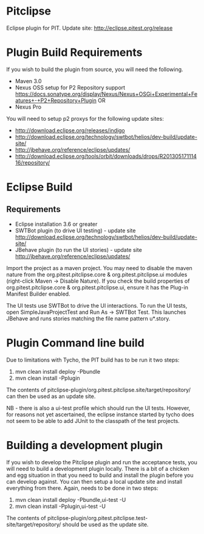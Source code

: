 Pitclipse
=========

Eclipse plugin for PIT.  Update site: http://eclipse.pitest.org/release







Plugin Build Requirements
=========================
If you wish to build the plugin from source, you will need the following.


* Maven 3.0
* Nexus OSS setup for P2 Repository support https://docs.sonatype.org/display/Nexus/Nexus+OSGi+Experimental+Features+-+P2+Repository+Plugin
OR
* Nexus Pro

You will need to setup p2 proxys for the following update sites:
* http://download.eclipse.org/releases/indigo
* http://download.eclipse.org/technology/swtbot/helios/dev-build/update-site/
* http://jbehave.org/reference/eclipse/updates/
* http://download.eclipse.org/tools/orbit/downloads/drops/R20130517111416/repository/


Eclipse Build
=============

Requirements
------------
* Eclipse installation 3.6 or greater
* SWTBot plugin (to drive UI testing) - update site http://download.eclipse.org/technology/swtbot/helios/dev-build/update-site/
* JBehave plugin (to run the UI stories) - update site http://jbehave.org/reference/eclipse/updates/


Import the project as a maven project.  You may need to disable the maven nature from the org.pitest.pitclipse.core & org.pitest.pitclipse.ui modules (right-click Maven -> Disable Nature).  If you check the build properties of org.pitest.pitclipse.core & org.pitest.pitclipse.ui, ensure it has the Plug-in Manifest Builder enabled.

The UI tests use SWTBot to drive the UI interactions.  To run the UI tests, open SimpleJavaProjectTest and Run As -> SWTBot Test.  This launches JBehave and runs stories matching the file name pattern u*.story.

Plugin Command line build
=========================

Due to limitations with Tycho, the PIT build has to be run it two steps:

1.  mvn clean install deploy -Pbundle
2.  mvn clean install -Pplugin

The contents of pitclipse-plugin/org.pitest.pitclipse.site/target/repository/ can then be used as an update site.

NB - there is also a ui-test profile which should run the UI tests.  However, for reasons not yet ascertained, the eclipse instance started by tycho does not seem to be able to add JUnit to the classpath of the test projects.



Building a development plugin
=============================

If you wish to develop the Pitclipse plugin and run the acceptance tests, you will need to build a development plugin locally.  There is a bit of a chicken and egg situation in that you need to build and install the plugin before you can develop against.  You can then setup a local update site and install everything from there.  Again, needs to be done in two steps:

1.  mvn clean install deploy -Pbundle,ui-test -U
2.  mvn clean install -Pplugin,ui-test -U

The contents of pitclipse-plugin/org.pitest.pitclipse.test-site/target/repository/ should be used as the update site.
